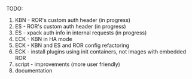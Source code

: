 TODO:
1. KBN - ROR's custom auth header (in progress)
2. ES - ROR's custom auth header (in progress)
3. ES - xpack auth info in internal requests (in progress)
4. ECK - KBN in HA mode
5. ECK - KBN and ES and ROR config refactoring
6. ECK - install plugins using init containers, not images with embedded ROR
7. script - improvements (more user friendly)
8. documentation
